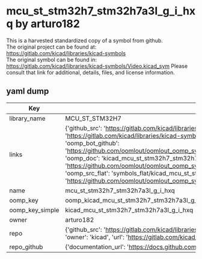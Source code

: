 # mcu_st_stm32h7_stm32h7a3l_g_i_hxq by arturo182  
This is a harvested standardized copy of a symbol from github.  
The original project can be found at:  
https://gitlab.com/kicad/libraries/kicad-symbols  
The original symbol can be found in:
https://gitlab.com/kicad/libraries/kicad-symbols/Video.kicad_sym
Please consult that link for additional, details, files, and license information.  
## yaml dump  
| Key | Value |  
| --- | --- |  
| library_name | MCU_ST_STM32H7 |  
| links | {'github_src': 'https://gitlab.com/kicad/libraries/kicad-symbols/Video.kicad_sym', 'github_src_repo': 'https://gitlab.com/kicad/libraries/kicad-symbols', 'oomp_bot': 'kicad_mcu_st_stm32h7_stm32h7a3l_g_i_hxq/working', 'oomp_bot_github': 'https://github.com/oomlout/oomlout_oomp_symbol_bot/tree/main/kicad_mcu_st_stm32h7_stm32h7a3l_g_i_hxq/working', 'oomp_doc': 'kicad_mcu_st_stm32h7_stm32h7a3l_g_i_hxq/working', 'oomp_doc_github': 'https://github.com/oomlout/oomlout_oomp_symbol_doc/tree/main/kicad_mcu_st_stm32h7_stm32h7a3l_g_i_hxq/working', 'oomp_src_flat': 'symbols_flat/kicad_mcu_st_stm32h7_stm32h7a3l_g_i_hxq/working', 'oomp_src_flat_github': 'https://github.com/oomlout/oomlout_oomp_symbol_src/tree/main/kicad_mcu_st_stm32h7_stm32h7a3l_g_i_hxq/working'} |  
| name | mcu_st_stm32h7_stm32h7a3l_g_i_hxq |  
| oomp_key | oomp_kicad_mcu_st_stm32h7_stm32h7a3l_g_i_hxq |  
| oomp_key_simple | kicad_mcu_st_stm32h7_stm32h7a3l_g_i_hxq |  
| owner | arturo182 |  
| repo | {'github_src': 'https://gitlab.com/kicad/libraries/kicad-symbols/Video.kicad_sym', 'name': 'libraries/kicad-symbols', 'owner': 'kicad', 'url': 'https://gitlab.com/kicad/libraries/kicad-symbols'} |  
| repo_github | {'documentation_url': 'https://docs.github.com/rest/repos/repos#get-a-repository', 'message': 'Not Found'} |  

